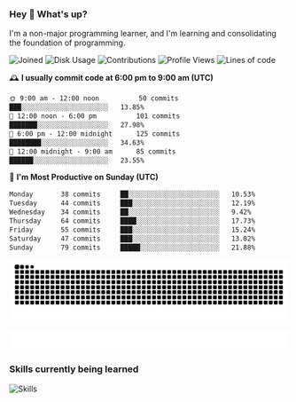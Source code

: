 ### Hey :wave: What's up?

I'm a non-major programming learner, and I'm learning and consolidating the foundation of programming.

<!--START_SECTION:waka-->
![Joined](http://img.shields.io/badge/Joined-7%20years%20ago-6D67E4?style=flat&labelColor=453C67)
![Disk Usage](http://img.shields.io/badge/Github%27s%20Storage-598.1%20MB-FD841F?style=flat&labelColor=E14D2A)
![Contributions](http://img.shields.io/badge/Contributions%20in%202023-141-7DCE13?style=flat&labelColor=2B7A0B)
![Profile Views](http://img.shields.io/badge/Profile%20Views-0-3AB4F2?style=flat&labelColor=0078AA)
![Lines of code](https://img.shields.io/badge/Lines%20of%20code-2%20Million%20Lines%20of%20code-FF8B8B?style=flat&labelColor=EB4747)

🕰️ **I usually commit code at 6:00 pm to 9:00 am (UTC)** 

```text
🌞 9:00 am - 12:00 noon          50 commits     ███░░░░░░░░░░░░░░░░░░░░░░   13.85% 
🌆 12:00 noon - 6:00 pm          101 commits    ███████░░░░░░░░░░░░░░░░░░   27.98% 
🌃 6:00 pm - 12:00 midnight      125 commits    ████████░░░░░░░░░░░░░░░░░   34.63% 
🌙 12:00 midnight - 9:00 am      85 commits     ██████░░░░░░░░░░░░░░░░░░░   23.55%
```
📅 **I'm Most Productive on Sunday (UTC)** 

```text
Monday       38 commits     ██░░░░░░░░░░░░░░░░░░░░░░░   10.53% 
Tuesday      44 commits     ███░░░░░░░░░░░░░░░░░░░░░░   12.19% 
Wednesday    34 commits     ██░░░░░░░░░░░░░░░░░░░░░░░   9.42% 
Thursday     64 commits     ████░░░░░░░░░░░░░░░░░░░░░   17.73% 
Friday       55 commits     ███░░░░░░░░░░░░░░░░░░░░░░   15.24% 
Saturday     47 commits     ███░░░░░░░░░░░░░░░░░░░░░░   13.02% 
Sunday       79 commits     █████░░░░░░░░░░░░░░░░░░░░   21.88%
```

<!--END_SECTION:waka-->

![Snake animation](https://raw.githubusercontent.com/dirname/dirname/output/snake.svg)

![metrics](github-metrics.svg)

### Skills currently being learned

![Skills](https://skillicons.dev/icons?i=linux,rust,go,solidity,typescript,bash,git,postgres,mysql,redis,mongo,docker,kubernetes,grafana,prometheus)
